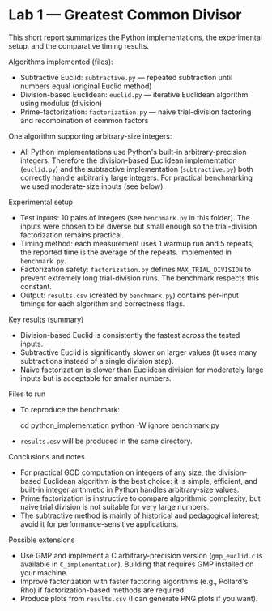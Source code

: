 # Lab 1 — Greatest Common Divisor

This short report summarizes the Python implementations, the experimental setup, and the comparative timing results.

Algorithms implemented (files):

- Subtractive Euclid: `subtractive.py` — repeated subtraction until numbers equal (original Euclid method)
- Division-based Euclidean: `euclid.py` — iterative Euclidean algorithm using modulus (division)
- Prime-factorization: `factorization.py` — naive trial-division factoring and recombination of common factors

One algorithm supporting arbitrary-size integers:

- All Python implementations use Python's built-in arbitrary-precision integers. Therefore the division-based Euclidean implementation (`euclid.py`) and the subtractive implementation (`subtractive.py`) both correctly handle arbitrarily large integers. For practical benchmarking we used moderate-size inputs (see below).

Experimental setup

- Test inputs: 10 pairs of integers (see `benchmark.py` in this folder). The inputs were chosen to be diverse but small enough so the trial-division factorization remains practical.
- Timing method: each measurement uses 1 warmup run and 5 repeats; the reported time is the average of the repeats. Implemented in `benchmark.py`.
- Factorization safety: `factorization.py` defines `MAX_TRIAL_DIVISION` to prevent extremely long trial-division runs. The benchmark respects this constant.
- Output: `results.csv` (created by `benchmark.py`) contains per-input timings for each algorithm and correctness flags.

Key results (summary)

- Division-based Euclid is consistently the fastest across the tested inputs.
- Subtractive Euclid is significantly slower on larger values (it uses many subtractions instead of a single division step).
- Naive factorization is slower than Euclidean division for moderately large inputs but is acceptable for smaller numbers.

Files to run

- To reproduce the benchmark:

  cd python_implementation
  python -W ignore benchmark.py

- `results.csv` will be produced in the same directory.

Conclusions and notes

- For practical GCD computation on integers of any size, the division-based Euclidean algorithm is the best choice: it is simple, efficient, and built-in integer arithmetic in Python handles arbitrary-size values.
- Prime factorization is instructive to compare algorithmic complexity, but naive trial division is not suitable for very large numbers.
- The subtractive method is mainly of historical and pedagogical interest; avoid it for performance-sensitive applications.

Possible extensions

- Use GMP and implement a C arbitrary-precision version (`gmp_euclid.c` is available in `C_implementation`). Building that requires GMP installed on your machine.
- Improve factorization with faster factoring algorithms (e.g., Pollard's Rho) if factorization-based methods are required.
- Produce plots from `results.csv` (I can generate PNG plots if you want).
